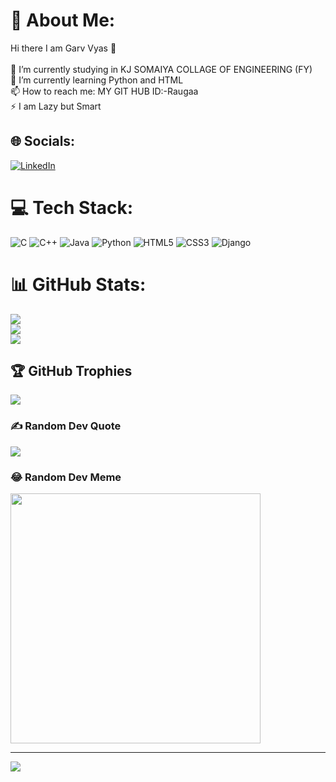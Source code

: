 # 💫 About Me:
Hi there I am Garv Vyas 👋<br><br>🔭 I’m currently studying in KJ SOMAIYA COLLAGE OF ENGINEERING (FY)<br>🌱 I’m currently learning Python and HTML<br>📫 How to reach me: MY GIT HUB ID:-Raugaa<br>⚡ I am Lazy but Smart


## 🌐 Socials:
[![LinkedIn](https://img.shields.io/badge/LinkedIn-%230077B5.svg?logo=linkedin&logoColor=white)](https://linkedin.com/in/www.linkedin.com/in/garv-vyas-749895258) 

# 💻 Tech Stack:
![C](https://img.shields.io/badge/c-%2300599C.svg?style=for-the-badge&logo=c&logoColor=white) ![C++](https://img.shields.io/badge/c++-%2300599C.svg?style=for-the-badge&logo=c%2B%2B&logoColor=white) ![Java](https://img.shields.io/badge/java-%23ED8B00.svg?style=for-the-badge&logo=openjdk&logoColor=white) ![Python](https://img.shields.io/badge/python-3670A0?style=for-the-badge&logo=python&logoColor=ffdd54) ![HTML5](https://img.shields.io/badge/html5-%23E34F26.svg?style=for-the-badge&logo=html5&logoColor=white) ![CSS3](https://img.shields.io/badge/css3-%231572B6.svg?style=for-the-badge&logo=css3&logoColor=white) ![Django](https://img.shields.io/badge/django-%23092E20.svg?style=for-the-badge&logo=django&logoColor=white)
# 📊 GitHub Stats:
![](https://github-readme-stats.vercel.app/api?username=Raugaa&theme=dark&hide_border=false&include_all_commits=false&count_private=true)<br/>
![](https://github-readme-streak-stats.herokuapp.com/?user=Raugaa&theme=dark&hide_border=false)<br/>
![](https://github-readme-stats.vercel.app/api/top-langs/?username=Raugaa&theme=dark&hide_border=false&include_all_commits=false&count_private=true&layout=compact)

## 🏆 GitHub Trophies
![](https://github-profile-trophy.vercel.app/?username=Raugaa&theme=radical&no-frame=false&no-bg=false&margin-w=4)

### ✍️ Random Dev Quote
![](https://quotes-github-readme.vercel.app/api?type=horizontal&theme=radical)

### 😂 Random Dev Meme
<img src='https://randommeme-five.vercel.app/' style="height: 400px;"/>

---
[![](https://visitcount.itsvg.in/api?id=Raugaa&icon=0&color=0)](https://visitcount.itsvg.in)

<!-- Proudly created with GPRM ( https://gprm.itsvg.in ) -->
     


